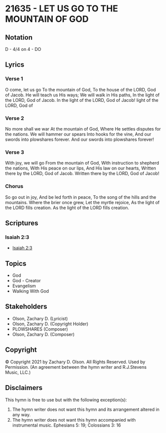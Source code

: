 # 21635 - LET US GO TO THE MOUNTAIN OF GOD

## Notation

D - 4/4 on 4 - DO

## Lyrics

### Verse 1

O come, let us go To the mountain of God, To the house of the LORD, God of Jacob. He will teach us His ways; We will walk in His paths, In the light of the LORD, God of Jacob. In the light of the LORD, God of Jacob! light of the LORD, God of 



### Verse 2

No more shall we war At the mountain of God, Where He settles disputes for the nations. We will hammer our spears Into hooks for the vine, And our swords into plowshares forever. And our swords into plowshares forever! 

### Verse 3

With joy, we will go From the mountain of God, With instruction to shepherd the nations, With His peace on our lips, And His law on our hearts, Written there by the LORD, God of Jacob. Written there by the LORD, God of Jacob! 

### Chorus

So go out in joy, And be led forth in peace, To the song of the hills and the mountains. Where the brier once grew, Let the myrtle rejoice, As the light of the LORD fills creation. As the light of the LORD fills creation.


## Scriptures

### Isaiah 2:3

- [Isaiah 2:3](https://www.biblegateway.com/passage/?search=Isaiah%202%3A3)


## Topics

- God
- God - Creator
- Evangelism
- Walking With God

## Stakeholders

- Olson, Zachary D. (Lyricist)
- Olson, Zachary D. (Copyright Holder)
- PLOWSHARES (Composer)
- Olson, Zachary D. (Composer)

## Copyright

© Copyright 2021 by Zachary D. Olson. All Rights Reserved. Used by Permission.
(An agreement between the hymn writer and R.J.Stevens Music, LLC.)

## Disclaimers

This hymn is free to use but with the following exception(s):
1. The hymn writer does not want this hymn and its arrangement altered in any way.
2. The hymn writer does not want this hymn accompanied with instrumental music.
Ephesians 5: 19; Colossians 3: 16

